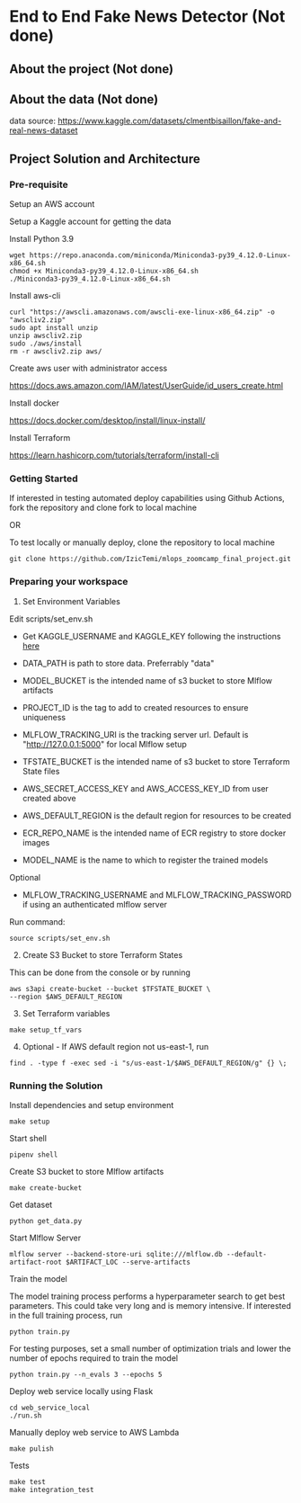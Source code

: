 # End to End Fake News Detector (Not done)

## About the project (Not done)


## About the data (Not done)

data source: https://www.kaggle.com/datasets/clmentbisaillon/fake-and-real-news-dataset

## Project Solution and Architecture


### Pre-requisite

Setup an AWS account

Setup a Kaggle account for getting the data

Install Python 3.9
```
wget https://repo.anaconda.com/miniconda/Miniconda3-py39_4.12.0-Linux-x86_64.sh
chmod +x Miniconda3-py39_4.12.0-Linux-x86_64.sh
./Miniconda3-py39_4.12.0-Linux-x86_64.sh
```
Install aws-cli
```
curl "https://awscli.amazonaws.com/awscli-exe-linux-x86_64.zip" -o "awscliv2.zip"
sudo apt install unzip
unzip awscliv2.zip
sudo ./aws/install
rm -r awscliv2.zip aws/
```
Create aws user with administrator access

https://docs.aws.amazon.com/IAM/latest/UserGuide/id_users_create.html

Install docker

https://docs.docker.com/desktop/install/linux-install/

Install Terraform

https://learn.hashicorp.com/tutorials/terraform/install-cli

### Getting Started

If interested in testing automated deploy capabilities using Github Actions, fork the repository and clone fork to local machine

OR

To test locally or manually deploy, clone the repository to local machine
```
git clone https://github.com/IzicTemi/mlops_zoomcamp_final_project.git
```

### Preparing your workspace


1. Set Environment Variables

Edit scripts/set_env.sh

 - Get KAGGLE_USERNAME and KAGGLE_KEY following the instructions [here](https://www.kaggle.com/docs/api#:~:text=is%20%24PYTHON_HOME/Scripts.-,Authentication,-In%20order%20to)

- DATA_PATH is path to store data. Preferrably "data"

 - MODEL_BUCKET is the intended name of s3 bucket to store Mlflow artifacts

 - PROJECT_ID is the tag to add to created resources to ensure uniqueness

 - MLFLOW_TRACKING_URI is the tracking server url. Default is "http://127.0.0.1:5000" for local Mlflow setup

 - TFSTATE_BUCKET is the intended name of s3 bucket to store Terraform State files

 - AWS_SECRET_ACCESS_KEY and AWS_ACCESS_KEY_ID from user created above

 - AWS_DEFAULT_REGION is the default region for resources to be created

 - ECR_REPO_NAME is the intended name of ECR registry to store docker images

 - MODEL_NAME is the name to which to register the trained models

 Optional

 - MLFLOW_TRACKING_USERNAME and MLFLOW_TRACKING_PASSWORD if using an authenticated mlflow server

Run command:
```
source scripts/set_env.sh
```
2. Create S3 Bucket to store Terraform States

This can be done from the console or by running
```
aws s3api create-bucket --bucket $TFSTATE_BUCKET \
--region $AWS_DEFAULT_REGION
```

3. Set Terraform variables
```
make setup_tf_vars
```

4. Optional - If AWS default region not us-east-1, run
```
find . -type f -exec sed -i "s/us-east-1/$AWS_DEFAULT_REGION/g" {} \;
```

### Running the Solution

Install dependencies and setup environment
```
make setup
```

Start shell
```
pipenv shell
```

Create S3 bucket to store Mlflow artifacts
```
make create-bucket
```

Get dataset
```
python get_data.py
```

Start Mlflow Server
```
mlflow server --backend-store-uri sqlite:///mlflow.db --default-artifact-root $ARTIFACT_LOC --serve-artifacts
```

Train the model

The model training process performs a hyperparameter search to get best parameters. This could take very long and is memory intensive. If interested in the full training process, run
```
python train.py
```

For testing purposes, set a small number of optimization trials and lower the number of epochs required to train the model
```
python train.py --n_evals 3 --epochs 5
```

Deploy web service locally using Flask
```
cd web_service_local
./run.sh
```

Manually deploy web service to AWS Lambda
```
make pulish
```

Tests
```
make test
make integration_test
```
